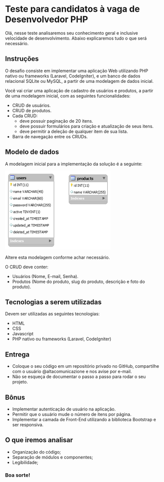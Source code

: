 # Teste para candidatos à vaga de Desenvolvedor PHP

Olá, nesse teste analisaremos seu conhecimento geral e inclusive velocidade de desenvolvimento. Abaixo explicaremos tudo o que será necessário.

## Instruções

O desafio consiste em implementar uma aplicação Web utilizando PHP nativo ou frameworks (Laravel, CodeIgniter), e um banco de dados relacional SQLite ou MySQL, a partir de uma modelagem de dados inicial.

Você vai criar uma aplicação de cadastro de usuários e produtos, a partir de uma modelagem inicial, com as seguintes funcionalidades:

- CRUD de usuários.
- CRUD de produtos.
- Cada CRUD:
  - deve possuir paginação de 20 itens.
  - deve possuir formulários para criação e atualização de seus itens.
  - deve permitir a deleção de qualquer item de sua lista.
- Barra de navegação entre os CRUDs.

## Modelo de dados

A modelagem inicial para a implementação da solução é a seguinte:

[![](images/modelo.png)](https://www.altacomunicazione.com.br/)

Altere esta modelagem conforme achar necessário.

O CRUD deve conter:

- Usuários (Nome, E-mail, Senha).
- Produtos (Nome do produto, slug do produto, descrição e foto do produto).

## Tecnologias a serem utilizadas

Devem ser utilizadas as seguintes tecnologias:

- HTML
- CSS
- Javascript
- PHP nativo ou frameworks (Laravel, CodeIgniter)

## Entrega

- Coloque o seu código em um repositório privado no GitHub, compartilhe com o usuário @altacomunicazione e nos avise por e-mail.
- Não se esqueça de documentar o passo a passo para rodar o seu projeto.

## Bônus

- Implementar autenticação de usuário na aplicação.
- Permitir que o usuário mude o número de itens por página.
- Implementar a camada de Front-End utilizando a biblioteca Bootstrap e ser responsiva.

## O que iremos analisar

- Organização do código;
- Separação de módulos e componentes;
- Legibilidade;

### Boa sorte!